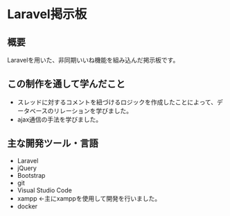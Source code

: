 # Laravel掲示板
## 概要
Laravelを用いた、非同期いいね機能を組み込んだ掲示板です。
## この制作を通して学んだこと
* スレッドに対するコメントを紐づけるロジックを作成したことによって、データベースのリレーションを学びました。
* ajax通信の手法を学びました。
## 主な開発ツール・言語
* Laravel
* jQuery
* Bootstrap
* git
* Visual Studio Code
* xampp ←主にxamppを使用して開発を行いました。
* docker
